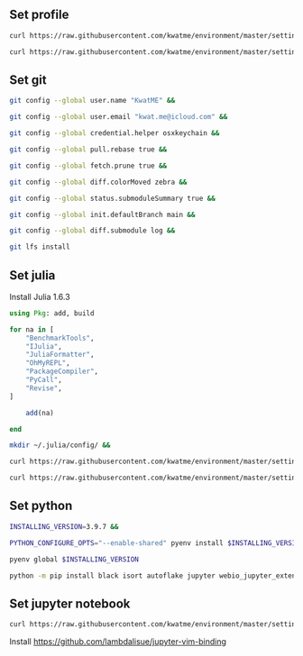 ## Set profile

```sh
curl https://raw.githubusercontent.com/kwatme/environment/master/setting/zshrc > ~/.zshrc &&

curl https://raw.githubusercontent.com/kwatme/environment/master/setting/vimrc > ~/.vimrc
```

## Set git

```sh
git config --global user.name "KwatME" &&

git config --global user.email "kwat.me@icloud.com" &&

git config --global credential.helper osxkeychain &&

git config --global pull.rebase true &&

git config --global fetch.prune true &&

git config --global diff.colorMoved zebra &&

git config --global status.submoduleSummary true &&

git config --global init.defaultBranch main &&

git config --global diff.submodule log &&

git lfs install
```

## Set julia

Install Julia 1.6.3

```julia
using Pkg: add, build

for na in [
    "BenchmarkTools",
    "IJulia",
    "JuliaFormatter",
    "OhMyREPL",
    "PackageCompiler",
    "PyCall",
    "Revise",
]

    add(na)

end
```

```sh
mkdir ~/.julia/config/ &&

curl https://raw.githubusercontent.com/kwatme/environment/master/setting/startup.jl > ~/.julia/config/startup.jl
```

```sh
curl https://raw.githubusercontent.com/kwatme/environment/master/setting/JuliaFormatter.toml > ~/.JuliaFormatter.toml
```

## Set python

```sh
INSTALLING_VERSION=3.9.7 &&

PYTHON_CONFIGURE_OPTS="--enable-shared" pyenv install $INSTALLING_VERSION &&

pyenv global $INSTALLING_VERSION
```

```sh
python -m pip install black isort autoflake jupyter webio_jupyter_extension kaleido
```

## Set jupyter notebook

```sh
curl https://raw.githubusercontent.com/kwatme/environment/master/setting/notebook.json > ~/.jupyter/nbconfig/notebook.json
```

Install https://github.com/lambdalisue/jupyter-vim-binding
